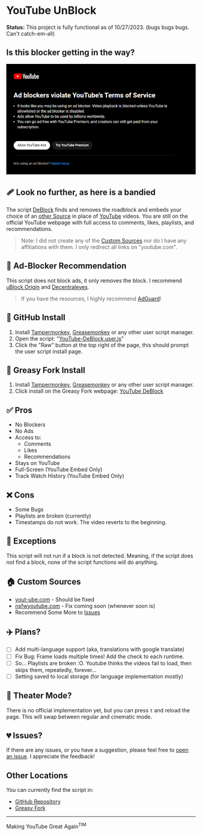 # YouTube UnBlock

**Status:** This project is fully functional as of 10/27/2023. (bugs bugs bugs. Can't catch-em-all)

## Is this blocker getting in the way? 
![a rat](/img/YouTube-ad-blocker-not-experiment-dark.png)

## 🩹 Look no further, as here is a bandied
The script [DeBlock](/YouTube-DeBlock.user.js) finds and removes the roadblock and embeds your choice of an [other Source](#custom-sources) in place of [YouTube](https://youtube.com) videos. You are still on the official YouTube webpage with full access to comments, likes, playlists, and recommendations.

>Note: I did not create any of the [Custom Sources](#custom-sources) nor do I have any affiliations with them. I only redirect all links on "youtube.com".

## 🚫 Ad-Blocker Recommendation  
This script does not block ads, it only removes the block. I recommend [uBlock Origin](https://github.com/gorhill/uBlock) and [Decentraleyes](https://chrome.google.com/webstore/detail/decentraleyes/ldpochfccmkkmhdbclfhpagapcfdljkj). 

>If you have the resources, I highly recommend [AdGuard](https://www.adguard.com/en/)!

## 📂 GitHub Install
1. Install [Tampermonkey](https://www.tampermonkey.net/), [Greasemonkey](https://addons.mozilla.org/en-US/firefox/addon/greasemonkey/) or any other user script manager.
2. Open the script: "[YouTube-DeBlock.user.js](/YouTube-DeBlock.user.js)"
3. Click the "Raw" button at the top right of the page, this should prompt the user script install page.

## 🍴 Greasy Fork Install
1. Install [Tampermonkey](https://www.tampermonkey.net/), [Greasemonkey](https://addons.mozilla.org/en-US/firefox/addon/greasemonkey/) or any other user script manager.
2. Click install on the Greasy Fork webpage: [YouTube DeBlock](https://greasyfork.org/en/scripts/477098-youtube-deblock)


✅ Pros
---
- No Blockers
- No Ads
- Access to:
  - Comments
  - Likes
  - Recommendations
- Stays on YouTube
- Full-Screen (YouTube Embed Only)
- Track Watch History (YouTube Embed Only)

❌ Cons
---
- Some Bugs
- Playlists are broken (currently)
- Timestamps do not work. The video reverts to the beginning.

## 🥫 Exceptions
This script will not run if a block is not detected. Meaning, if the script does not find a block, none of the script functions will do anything.

## 🏠 Custom Sources
- [yout-ube.com](https://yout-ube.com) - Should be fixed
- [nsfwyoutube.com](https://nsfwyoutube.com) - Fix coming soon (whenever soon is)
- Recommend Some More to [Issues](https://github.com/YelloNolo/YouTube-UnBlock/issues/3)

## ✈️ Plans?
- [ ] Add multi-language support (aka, translations with google translate)
- [ ] Fix Bug: Frame loads multiple times! Add the check to each runtime. 
- [ ] So... Playlists are broken :O. Youtube thinks the videos fail to load, then skips them, repeatedly, forever...
- [ ] Setting saved to local storage (for language implementation mostly)

## 🎦 Theater Mode?
There is no official implementation yet, but you can press `t` and reload the page. This will swap between regular and cinematic mode.

## 💔 Issues?
If there are any issues, or you have a suggestion, please feel free to [open an issue](https://github.com/YelloNolo/YouTube-UnBlock/issues). I appreciate the feedback!

## Other Locations
You can currently find the script in:
- [GitHub Repository](https://github.com/YelloNolo/YouTube-UnBlock/)
- [Greasy Fork](https://greasyfork.org/en/scripts/477098-youtube-deblock)

---

Making YouTube Great Again<sup>TIM</sup>

